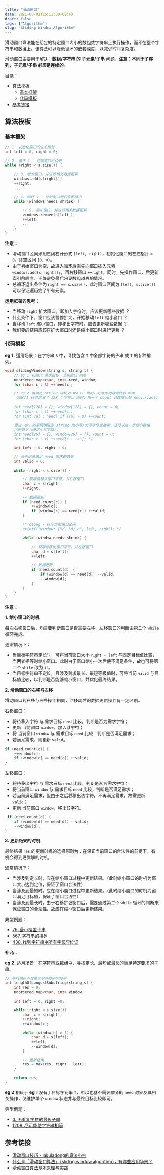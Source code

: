 ```yaml
---
title: "滑动窗口"
date: 2021-08-02T15:11:00+08:00
draft: false
tags: ["Algorithm"]
slug: "Sliding Window Algorithm"
---
```


滑动窗口算法能在给定的特定窗口大小的数组或字符串上执行操作，而不在整个字符串和数组上。该算法可以降低循环的嵌套深度，以减少时间复杂度。

滑动窗口主要用于解决：**数组/字符串 的 子元素/子串** 问题，**注意：不同于子序列，子元素/子串 必须是连续的。**

目录：

- [算法模板](#算法模板)
  - [基本框架](#基本框架)
  - [代码模板](#代码模板)
- [参考链接](#参考链接)

## 算法模板

### 基本框架

```C++
// 1. 初始化窗口的左右指针
int left = 0, right = 0;

// 2. 循环 1 - 控制窗口右边界
while (right < s.size()) {
  
    // 3. 增大窗口，并进行相关数据更新
    windows.add(s[right]);
    ++right;
    ...

    // 4. 循环 2 - 控制窗口是否需要缩小
    while (windows needs shrink) {

        // 5. 缩小窗口，并进行相关数据更新
        windows.remove(s[left]);
        ++left;
        ...
    }
}
```

**注意：**

* 滑动窗口区间采用左闭右开形式 `[left, right)`，初始化窗口的左右指针 `= 0`，即空区间 `[0, 0)`。
* 由于初始窗口为空，故进入循环后需先向窗口插入元素 `windows.add(s[right]);`，再右移窗口 `++right`。同时，先操作窗口，后更新索引的顺序，还能避免最后出现数组越界的情况。
* 总循环退出条件为 `right == s.size()`，此时窗口区间为 `[left, s.size())` 可以保证遍历完了所有元素。

**运用框架的思考：**

* 当移动 `right` 扩大窗口，即加入字符时，应该更新哪些数据 ？
* 什么条件下，窗口应该暂停扩大，开始移动 `left` 缩小窗口 ？
* 当移动 `left` 缩小窗口，即移出字符时，应该更新哪些数据 ？
* 我们要的结果应该在扩大窗口时还是缩小窗口时进行更新 ？

### 代码模板

**eg 1.** 适用场景：在字符串 `S` 中，寻找包含 `T` 中全部字符的子串 或 `T` 的各种排列。

```C++
void slidingWindow(string s, string t) {
    // eg 1 初始化 需求目标、当前窗口 map
    unordered_map<char, int> need, window;
    for (char c : t) ++need[c];

    /* eg 2 当确定 string 编码为 ASCII 码时，可考虑用数组代替 map
    （ASCII 码共定义了 128 个字符）。同时，用一个 count 计数器代替 need.size()
    
    int need[128] = {}, window[128] = {}, count = 0;
    for (char c : t) ++need[c];
    for (int val : need) if (val > 0) ++count;
    
    更进一步，如果明确限定 string 为小写/大写字母或数字，还可以进一步缩小数组
    示例如下（限定小写字母）：
    int need[26] = {}, window[26] = {}, count = 0;
    for (char c : t) ++need[c - 'a']; */

    int left = 0, right = 0;

    // 用于记录满足 need 需求的数量
    int valid = 0;
    
    while (right < s.size()) {

        // 获取待移入窗口字符，并右移窗口
        char c = s[right];
        ++right;

        // 数据更新
        if (need.count(c)) {
            ++window[c];
            if (window[c] == need[c]) ++valid;
        }

        /* debug - 打印当前窗口区间 
        printf("window: [%d, %d)\n", left, right); */
        
        while (window needs shrink) {

            // 获取待移出窗口字符，并左移窗口
            char d = s[left];
            ++left;
            
            // 数据更新
            if (need.count(d)) {
                if (window[d] == need[d]) --valid;
                --window[d];
            }
        }
    }
}
```

**注意：**

**1. 缩小窗口的时机**

每次右移窗口后，均需要判断窗口是否需要左移，左移窗口的判断由第二个 `while` 循环完成。

通常情况下：

* 当目标字符串定长时，可将当前窗口大小 `right - left` 与固定目标值比较，当两者相等时缩小窗口。此时由于窗口缩小一次后便不满足条件，故也可将第二个 `while` 改为 `if`。
* 当目标字符串不定长，且涉及到求最长、最短等极值时，可将当前 `valid` 与目标值比较，以判断是否能够缩小窗口，并优化最终结果。

**2. 滑动窗口的右移与左移**

滑动窗口的右移与左移操作相同，但移动后的数据更新操作有一定区别。

右移窗口：

* 将待移入字符 与 需求目标 `need` 比较，判断是否为需求字符；
* 更新 当前窗口 `window`，加入该字符；
* 将 当前窗口 `window` 与 需求目标 `need` 比较，判断是否满足需求；
* 若满足需求，则更新 `valid`。

```C++
if (need.count(c)) {
    ++window[c];
    if (window[c] == need[c]) ++valid;
}
```

左移窗口：

* 将待移出字符 与 需求目标 `need` 比较，判断是否为需求字符；
* 将当前窗口 `window` 与 需求目标 `need` 比较，判断是否满足需求；
* 若当前满足需求，但由于之后将移出该字符，不再满足需求，故需更新 `valid`；
* 更新 当前窗口 `window`，移出该字符。

```C++
 if (need.count(d)) {
    if (window[d] == need[d]) --valid;
    --window[d];
}
```

**3. 更新结果的时机**

最终结果 `res` 的更新时机的选择原则为：在保证当前窗口的合法性的前提下，有机会得到更优解的时机。

通常情况下：

* 当涉及到定长时，应在缩小窗口过程中更新结果。（此时缩小窗口的时机为窗口大小达到定值，保证了窗口合法性）
* 当涉及到最短时，应在缩小窗口过程中更新结果。（此时缩小窗口的时机为窗口满足目标值，保证了窗口合法性）
* 当涉及到最长时，由于右移扩张窗口后，需要通过第二个 `while` 循环的判断来保证窗口的合法性，故应在缩小窗口后更新结果。

典型例题：

* [76. 最小覆盖子串](https://leetcode-cn.com/problems/minimum-window-substring/)
* [567. 字符串的排列](https://leetcode-cn.com/problems/permutation-in-string/)
* [438. 找到字符串中所有字母异位词](https://leetcode-cn.com/problems/find-all-anagrams-in-a-string/)

**补充：**

**eg 2.** 适用场景：在字符串或数组中，寻找定长、最短或最长的满足特定要求的子串。

```C++
// 寻找最长不含重复字符的子字符串
int lengthOfLongestSubstring(string s) {
    int res = 0; 
    unordered_map<char, int> window;
    
    int left = 0, right =0;

    while (right < s.size()) {
        char c = s[right];
        ++right;
        ++window[c];

        while (window[c] > 1) {
            char d = s[left];
            ++left;
            --window[d];
        }

        // 更新结果
        res = max(res, right - left);
    }

    return res;
}
```

**eg 2** 相较于 **eg 1** 没有了目标字符串 `T`，所以也就不需要额外的 `need` 对象及其相关操作，仅维护单个 `window` 状态并与最终目标比较即可。

典型例题：

* [3. 无重复字符的最长子串](https://leetcode-cn.com/problems/longest-substring-without-repeating-characters/)
* [1208. 尽可能使字符串相等](https://leetcode-cn.com/problems/get-equal-substrings-within-budget/)

## 参考链接

* [滑动窗口技巧 - labuladong的算法小抄](https://labuladong.gitbook.io/algo/mu-lu-ye-1/mu-lu-ye-3/hua-dong-chuang-kou-ji-qiao-jin-jie)
* [什么是「滑动窗口算法」（sliding window algorithm），有哪些应用场景？](https://www.zhihu.com/question/314669016)
* [滑动窗口算法基本原理与实践](https://www.cnblogs.com/huansky/p/13488234.html)
